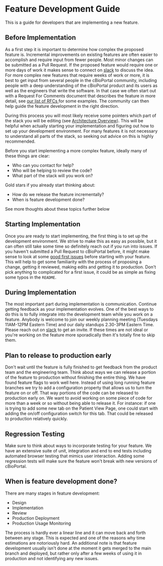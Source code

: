 # Feature Development Guide

This is a guide for developers that are implementing a new feature.

## Before Implementation

As a first step it is important to determine how complex the proposed feature is. Incremental improvements on existing features are often easier to accomplish and require input from fewer people. Most minor changes can be submitted as a Pull Request. If the proposed feature would require one or more days of work it makes sense to connect on [slack](https://slack.cbioportal.org) to discuss the idea. For more complex new features that require weeks of work or more, it is best to get input from several people in the cBioPortal community, including people with a deep understanding of the cBioPortal product and its users as well as the engineers that write the software. In that case we often start out with a Request For Comments document that describes the feature in more detail, see [our list of RFCs ](../RFC-List.md)for some examples. The community can then help guide the feature development in the right direction.

During this process you will most likely receive some pointers which part of the stack you will be editing (see [Architecture Overview](../Architecture-Overview.md)). This will be helpful when actually starting your implementation and figuring out how to set up your development environment. For many features it is not necessary to understand all parts of the stack, so seeking out advice on this is highly recommended.

Before you start implementing a more complex feature, ideally many of these things are clear:

* Who can you contact for help?
* Who will be helping to review the code?
* What part of the stack will you work on?

Gold stars if you already start thinking about:

* How do we release the feature incrementally?
* When is feature development done?

See more thoughts about these topics further below

## Starting Implementation

Once you are ready to start implementing, the first thing is to set up the development environment. We strive to make this as easy as possible, but it can often still take some time so definitely reach out if you run into issues. If you haven't submitted a Pull Request to cBioPortal before, it might make sense to look at some [good first issues](https://github.com/cBioPortal/cbioportal/issues?q=is%3Aopen+is%3Aissue+label%3A%22good+first+issue%22) before starting with your feature. This will help to get some familiarity with the process of proposing a change, getting it reviewed, making edits and getting it to production. Don't pick anything to complicated for a first issue, it could be as simple as fixing some typos in the `README`.

## During Implementation

The most important part during implementation is communication. Continue getting feedback as your implementation evolves. One of the best ways to do this is to fully integrate into the development team while you work on a feature. Anybody is welcome to join our weekly planning meeting (Tuesdays 11AM-12PM Eastern Time) and our daily standups 2.30-3PM Eastern Time. Please reach out on [slack](https://slack.cbioportal.org) to get an invite. If these times are not ideal or you're working on the feature more sporadically then it's totally fine to skip them.

## Plan to release to production early

Don't wait until the feature is fully finished to get feedback from the product team and the engineering team. Think about ways we can release a portion of the feature to production without finishing the entire thing. We have found feature flags to work well here. Instead of using long running feature branches we try to add a configuration property that allows us to turn the feature on or off. That way portions of the code can be released to production early on. We want to avoid working on some piece of code for more than a week or so without being able to release it. For instance: if one is trying to add some new tab on the Patient View Page, one could start with adding the on/off configuration switch for this tab. That could be released to production relatively quickly.

## Regression Testing

Make sure to think about ways to incorporate testing for your feature. We have an extensive suite of unit, integration and end to end tests including automated browser testing that mimics user interaction. Adding some regression tests will make sure the feature won't break with new versions of cBioPortal.

## When is feature development done?

There are many stages in feature development:

* Design
* Implementation
* Review
* Production Deployment
* Production Usage Monitoring

The process is hardly ever a linear line and it can move back and forth between any stage. This is expected and one of the reasons why time estimations are notoriously hard. An additional note is that feature development usually isn't done at the moment it gets merged to the main branch and deployed, but rather only after a few weeks of using it in production and not identifying any new issues.
